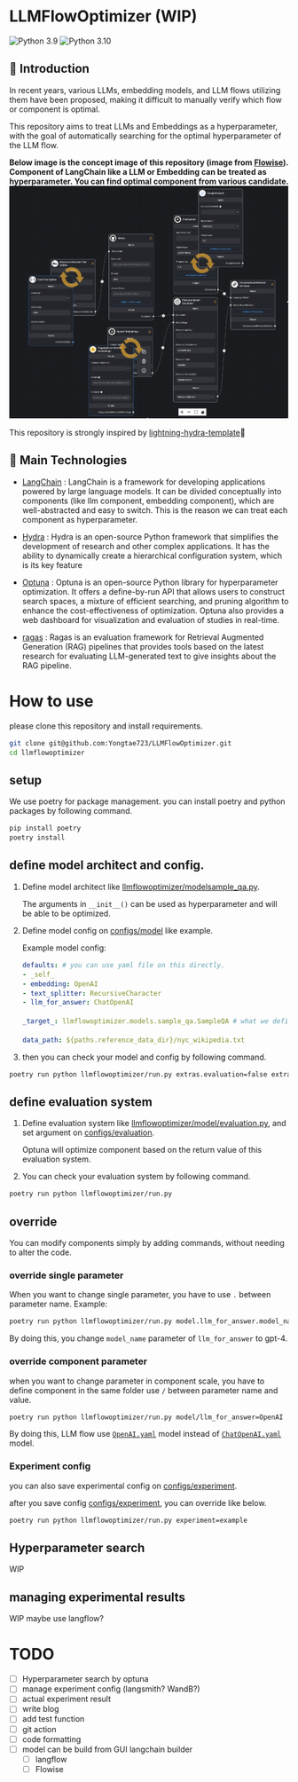 # LLMFlowOptimizer (WIP)

![Python 3.9](https://img.shields.io/badge/python-3.9-blue.svg)
![Python 3.10](https://img.shields.io/badge/python-3.10-blue.svg)

## 📌  Introduction

In recent years, various LLMs, embedding models, and LLM flows utilizing them have been proposed, making it difficult to manually verify which flow or component is optimal.

This repository aims to treat LLMs and Embeddings as a hyperparameter, with the goal of automatically searching for the optimal hyperparameter of the LLM flow.

**Below image is the concept image of this repository (image from [Flowise](https://github.com/FlowiseAI/Flowise)). Component of LangChain like a LLM or Embedding can be treated as hyperparameter. You can find optimal component from various candidate.**
![concept_image](documents/concept.png)

This repository is strongly inspired by [lightning-hydra-template](https://github.com/ashleve/lightning-hydra-template)🎉

## 🔧  Main Technologies

- [LangChain](https://github.com/langchain-ai/langchain) : LangChain is a framework for developing applications powered by large language models. It can be divided conceptually into components (like llm component, embedding component), which are well-abstracted and easy to switch. This is the reason we can treat each component as hyperparameter.

- [Hydra](https://github.com/facebookresearch/hydra) : Hydra is an open-source Python framework that simplifies the development of research and other complex applications. It has the ability to dynamically create a hierarchical configuration system, which is its key feature

- [Optuna](https://github.com/optuna/optuna) : Optuna is an open-source Python library for hyperparameter optimization. It offers a define-by-run API that allows users to construct search spaces, a mixture of efficient searching, and pruning algorithm to enhance the cost-effectiveness of optimization. Optuna also provides a web dashboard for visualization and evaluation of studies in real-time.

- [ragas](https://github.com/explodinggradients/ragas) : Ragas is an evaluation framework for Retrieval Augmented Generation (RAG) pipelines that provides tools based on the latest research for evaluating LLM-generated text to give insights about the RAG pipeline.

# How to use

please clone this repository and install requirements.

```bash
git clone git@github.com:Yongtae723/LLMFlowOptimizer.git
cd llmflowoptimizer
```

## setup

We use poetry for package management. you can install poetry and python packages by following command.

```bash
pip install poetry
poetry install
```

## define model architect and config.

1. Define model architect like [llmflowoptimizer/modelsample_qa.py](llmflowoptimizer/model/sample_qa.py).

   The arguments in `__init__()` can be used as hyperparameter and will be able to be optimized.

2. Define model config on [configs/model](configs/model) like example.

   Example model config:

   ```yaml
   defaults: # you can use yaml file on this directly.
   - _self_
   - embedding: OpenAI
   - text_splitter: RecursiveCharacter
   - llm_for_answer: ChatOpenAI

   _target_: llmflowoptimizer.models.sample_qa.SampleQA # what we defined on llmflowoptimizer/models/sample_qa.py

   data_path: ${paths.reference_data_dir}/nyc_wikipedia.txt
   ```

3. then you can check your model and config by following command.

```bash
poetry run python llmflowoptimizer/run.py extras.evaluation=false extras.print_config=true
```

## define evaluation system

1. Define evaluation system like [llmflowoptimizer/model/evaluation.py](llmflowoptimizer/model/evaluation.py), and set argument on [configs/evaluation](configs/model).

   Optuna will optimize component based on the return value of this evaluation system.

2. You can check your evaluation system by following command.

```bash
poetry run python llmflowoptimizer/run.py
```

## override

You can modify components simply by adding commands, without needing to alter the code.

### override single parameter

When you want to change single parameter, you have to use `.` between parameter name.
Example:

```bash
poetry run python llmflowoptimizer/run.py model.llm_for_answer.model_name="gpt-4"
```

By doing this, you change `model_name` parameter of `llm_for_answer` to gpt-4.

### override component parameter

when you want to change parameter in component scale, you have to define component in the same folder use `/` between parameter name and value.

```bash
poetry run python llmflowoptimizer/run.py model/llm_for_answer=OpenAI
```

By doing this, LLM flow use [`OpenAI.yaml`](configs/model/llm_for_answer/OpenAI.yaml) model instead of [`ChatOpenAI.yaml`](configs/model/llm_for_answer/ChatOpenAI.yaml) model.

### Experiment config

you can also save experimental config on [configs/experiment](configs/experiment).

after you save config [configs/experiment](configs/experiment), you can override like below.

```bash
poetry run python llmflowoptimizer/run.py experiment=example
```

## Hyperparameter search

WIP

## managing experimental results

WIP
maybe use langflow?

# TODO

- [ ] Hyperparameter search by optuna
- [ ] manage experiment config (langsmith? WandB?)
- [ ] actual experiment result
- [ ] write blog
- [ ] add test function
- [ ] git action
- [ ] code formatting
- [ ] model can be build from GUI langchain builder
  - [ ] langflow
  - [ ] Flowise
